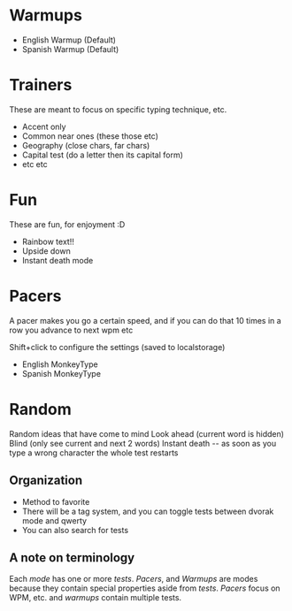 # Warmups
* English Warmup (Default)
* Spanish Warmup (Default)

# Trainers
These are meant to focus on specific typing technique, etc.
* Accent only
* Common near ones (these those etc)
* Geography (close chars, far chars)
* Capital test (do a letter then its capital form)
* etc etc

# Fun
These are fun, for enjoyment :D
* Rainbow text!!
* Upside down
* Instant death mode

# Pacers
A pacer makes you go a certain speed, and if you can do that 10 times in a row you advance to next wpm etc

Shift+click to configure the settings (saved to localstorage)

* English MonkeyType
* Spanish MonkeyType

# Random
Random ideas that have come to mind
Look ahead (current word is hidden)
Blind (only see current and next 2 words)
Instant death -- as soon as you type a wrong character the whole test restarts

## Organization
* Method to favorite
* There will be a tag system, and you can toggle tests between dvorak mode and qwerty
* You can also search for tests

## A note on terminology
Each *mode* has one or more *tests*.
*Pacers*, and *Warmups* are modes because they contain special properties aside from *tests*. *Pacers* focus on WPM, etc. and *warmups* contain multiple tests.